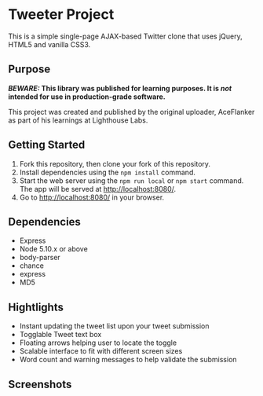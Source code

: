 # Tweeter Project

This is a simple single-page AJAX-based Twitter clone that uses jQuery, HTML5 and vanilla CSS3.

## Purpose

**_BEWARE:_ This library was published for learning purposes. It is _not_ intended for use in production-grade software.**

This project was created and published by the original uploader, AceFlanker as part of his learnings at Lighthouse Labs. 

## Getting Started

1. Fork this repository, then clone your fork of this repository.
2. Install dependencies using the `npm install` command.
3. Start the web server using the `npm run local` or `npm start` command. The app will be served at <http://localhost:8080/>.
4. Go to <http://localhost:8080/> in your browser.

## Dependencies

- Express
- Node 5.10.x or above
- body-parser
- chance
- express
- MD5

## Hightlights

- Instant updating the tweet list upon your tweet submission
- Togglable Tweet text box 
- Floating arrows helping user to locate the toggle
- Scalable interface to fit with different screen sizes
- Word count and warning messages to help validate the submission

## Screenshots
